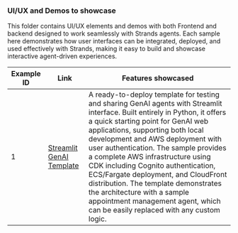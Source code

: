 ### UI/UX and Demos to showcase

This folder contains UI/UX elements and demos with both Frontend and backend designed to work seamlessly with Strands agents. Each sample here demonstrates how user interfaces can be integrated, deployed, and used effectively with Strands, making it easy to build and showcase interactive agent-driven experiences.

| Example ID  | Link                                                                  | Features showcased                                                      |
|-------------|-----------------------------------------------------------------------|-------------------------------------------------------------------------|
| 1           | [Streamlit GenAI Template](./01-streamlit-template/)                | A ready-to-deploy template for testing and sharing GenAI agents with Streamlit interface. Built entirely in Python, it offers a quick starting point for GenAI web applications, supporting both local development and AWS deployment with user authentication. The sample provides a complete AWS infrastructure using CDK including Cognito authentication, ECS/Fargate deployment, and CloudFront distribution. The template demonstrates the architecture with a sample appointment management agent, which can be easily replaced with any custom logic.        |